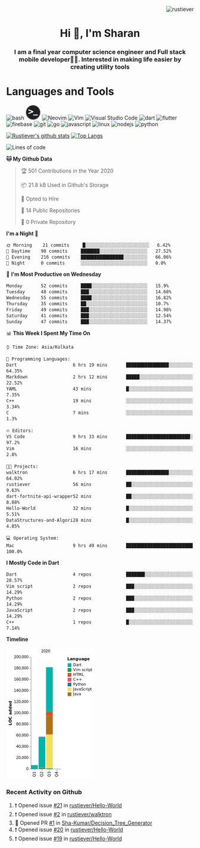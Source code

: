 <p align="right"> <img src="https://komarev.com/ghpvc/?username=rustiever" alt="rustiever" /> </p>
<h1 align="center">Hi 👋, I'm Sharan</h1>
<h3 align="center">I am a final year computer science engineer and Full stack mobile developer👨‍💻. Interested in making life easier by creating utility tools</h3>



<!-- * 🔭 I’m currently working on [Bridge](https://github.com/rustiever/bridge)

* 🌱 I’m currently learning **Flutter, Golang**

* 📫 How to reach me **sharanneeded@gmail.com**

* ⚡ Available for Freelance projects/internship opportunities. -->

# Languages and Tools

<p align="left">

  <img src="https://www.vectorlogo.zone/logos/gnu_bash/gnu_bash-icon.svg" alt="bash" width="40" height="40"/>

  <img src="https://raw.githubusercontent.com/github/explore/d92924b1d925bb134e308bd29c9de6c302ed3beb/topics/terminal/terminal.png" alt="Terminal" width="40" height="40"/> 

  <img src="https://www.vectorlogo.zone/logos/neovimio/neovimio-icon.svg" alt="Neovim" width="40" height="40"/> 
  
  <img src="https://www.vectorlogo.zone/logos/vim/vim-icon.svg" alt="Vim" width="40" height="40"/> 

  <img src="https://www.vectorlogo.zone/logos/visualstudio_code/visualstudio_code-icon.svg" alt="Visual Studio Code" width="40" height="40"/> 

  <img src="https://www.vectorlogo.zone/logos/dartlang/dartlang-icon.svg" alt="dart" width="40" height="40"/>

  <img src="https://www.vectorlogo.zone/logos/flutterio/flutterio-icon.svg" alt="flutter" width="40" height="40"/> 
  
  <img src="https://www.vectorlogo.zone/logos/firebase/firebase-icon.svg" alt="firebase" width="40" height="40"/>

  <img src="https://www.vectorlogo.zone/logos/git-scm/git-scm-icon.svg" alt="git" width="40" height="40"/> 

  <img src="https://devicons.github.io/devicon/devicon.git/icons/go/go-original.svg" alt="go" width="40" height="40"/>

  <img src="https://devicons.github.io/devicon/devicon.git/icons/javascript/javascript-original.svg" alt="javascript" width="40" height="40"/>
  
  <img src="https://devicons.github.io/devicon/devicon.git/icons/linux/linux-original.svg" alt="linux" width="40" height="40"/> 

  <img src="https://devicons.github.io/devicon/devicon.git/icons/nodejs/nodejs-original-wordmark.svg" alt="nodejs" width="40" height="40"/>

  <img src="https://devicons.github.io/devicon/devicon.git/icons/python/python-original.svg" alt="python" width="40" height="40"/>

[![Rustiever's github stats](https://github-readme-stats.vercel.app/api?username=rustiever&theme=algolia&count_private=true&show_icons=true)](https://github.com/rustiever/)
[![Top Langs](https://github-readme-stats.vercel.app/api/top-langs/?username=rustiever&layout=compact&langs_count=10&theme=algolia)](https://github.com/rustiever/)



<!--START_SECTION:waka-->
![Lines of code](https://img.shields.io/badge/From%20Hello%20World%20I%27ve%20Written-6.7%20million%20lines%20of%20code-blue)

**🐱 My Github Data** 

> 🏆 501 Contributions in the Year 2020
 > 
> 📦 21.8 kB Used in Github's Storage 
 > 
> 💼 Opted to Hire
 > 
> 📜 14 Public Repositories
 > 
> 🔑 0 Private Repository 
 > 
**I'm a Night 🦉** 

```text
🌞 Morning    21 commits     █░░░░░░░░░░░░░░░░░░░░░░░░   6.42% 
🌆 Daytime    90 commits     ███████░░░░░░░░░░░░░░░░░░   27.52% 
🌃 Evening    216 commits    ████████████████░░░░░░░░░   66.06% 
🌙 Night      0 commits      ░░░░░░░░░░░░░░░░░░░░░░░░░   0.0%

```
📅 **I'm Most Productive on Wednesday** 

```text
Monday       52 commits     ████░░░░░░░░░░░░░░░░░░░░░   15.9% 
Tuesday      48 commits     ███░░░░░░░░░░░░░░░░░░░░░░   14.68% 
Wednesday    55 commits     ████░░░░░░░░░░░░░░░░░░░░░   16.82% 
Thursday     35 commits     ██░░░░░░░░░░░░░░░░░░░░░░░   10.7% 
Friday       49 commits     ███░░░░░░░░░░░░░░░░░░░░░░   14.98% 
Saturday     41 commits     ███░░░░░░░░░░░░░░░░░░░░░░   12.54% 
Sunday       47 commits     ███░░░░░░░░░░░░░░░░░░░░░░   14.37%

```


📊 **This Week I Spent My Time On** 

```text
⌚︎ Time Zone: Asia/Kolkata

💬 Programming Languages: 
Dart                     6 hrs 19 mins       ████████████████░░░░░░░░░   64.35% 
Markdown                 2 hrs 12 mins       █████░░░░░░░░░░░░░░░░░░░░   22.52% 
YAML                     43 mins             █░░░░░░░░░░░░░░░░░░░░░░░░   7.35% 
C++                      19 mins             ░░░░░░░░░░░░░░░░░░░░░░░░░   3.34% 
C                        7 mins              ░░░░░░░░░░░░░░░░░░░░░░░░░   1.3%

🔥 Editors: 
VS Code                  9 hrs 33 mins       ████████████████████████░   97.2% 
Vim                      16 mins             ░░░░░░░░░░░░░░░░░░░░░░░░░   2.8%

🐱‍💻 Projects: 
walktron                 6 hrs 17 mins       ████████████████░░░░░░░░░   64.02% 
rustiever                56 mins             ██░░░░░░░░░░░░░░░░░░░░░░░   9.63% 
dart-fortnite-api-wrapper52 mins             ██░░░░░░░░░░░░░░░░░░░░░░░   8.88% 
Hello-World              32 mins             █░░░░░░░░░░░░░░░░░░░░░░░░   5.51% 
DataStructures-and-Algori28 mins             █░░░░░░░░░░░░░░░░░░░░░░░░   4.85%

💻 Operating System: 
Mac                      9 hrs 49 mins       █████████████████████████   100.0%

```

**I Mostly Code in Dart** 

```text
Dart                     4 repos             ███████░░░░░░░░░░░░░░░░░░   28.57% 
Vim script               2 repos             ███░░░░░░░░░░░░░░░░░░░░░░   14.29% 
Python                   2 repos             ███░░░░░░░░░░░░░░░░░░░░░░   14.29% 
JavaScript               2 repos             ███░░░░░░░░░░░░░░░░░░░░░░   14.29% 
C++                      1 repos             █░░░░░░░░░░░░░░░░░░░░░░░░   7.14%

```


**Timeline**

![Chart not found](https://github.com/rustiever/rustiever/blob/master/charts/bar_graph.png) 


<!--END_SECTION:waka-->

### Recent Activity on Github
<!--START_SECTION:activity-->
1. ❗️ Opened issue [#21](https://github.com/rustiever/Hello-World/issues/21) in [rustiever/Hello-World](https://github.com/rustiever/Hello-World)
2. ❗️ Opened issue [#2](https://github.com/rustiever/walktron/issues/2) in [rustiever/walktron](https://github.com/rustiever/walktron)
3. 💪 Opened PR [#1](https://github.com/Sha-Kumar/Decision_Tree_Generator/pull/1) in [Sha-Kumar/Decision_Tree_Generator](https://github.com/Sha-Kumar/Decision_Tree_Generator)
4. ❗️ Opened issue [#20](https://github.com/rustiever/Hello-World/issues/20) in [rustiever/Hello-World](https://github.com/rustiever/Hello-World)
5. ❗️ Opened issue [#19](https://github.com/rustiever/Hello-World/issues/19) in [rustiever/Hello-World](https://github.com/rustiever/Hello-World)
<!--END_SECTION:activity-->
